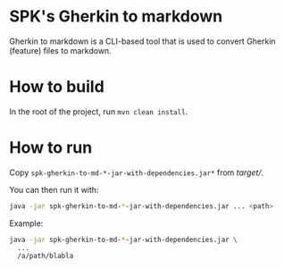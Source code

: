 SPK's Gherkin to markdown
=====================================

Gherkin to markdown is a CLI-based tool that is used to convert Gherkin (feature) files to markdown.

How to build
====================================

In the root of the project, run `mvn clean install`.

How to run
========================================

Copy `spk-gherkin-to-md-*-jar-with-dependencies.jar*` from *target/*.

You can then run it with:

```sh
java -jar spk-gherkin-to-md-*-jar-with-dependencies.jar ... <path>
```

Example:

```sh
java -jar spk-gherkin-to-md-*-jar-with-dependencies.jar \
  ...
  /a/path/blabla
```
